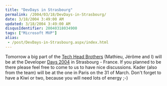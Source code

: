 ```yaml
---
title: "DevDays in Strasbourg"
permalink: /2004/03/18/DevDays-in-Strasbourg/
date: 3/18/2004 3:49:00 AM
updated: 3/18/2004 3:49:00 AM
disqusIdentifier: 20040318034900
tags: ["Microsoft MVP"]
alias:
 - /post/DevDays-in-Strasbourg.aspx/index.html
---
```

Tomorrow a big part of the [Tech Head Brothers](http://www.techheadbrothers.com/) (Mathieu, Jérôme and I) will be at the Developer [Days 2004](http://www.microsoft.com/france/msdn/devdays2004/default.mspx) in Strasbourg - France. If you planned to be there please feel free to come to us to have nice discussions. Kader (also from the team) will be at the one in Paris on the 31 of March. Don't forget to have a Kiwi or two, because you will need lots of energy ;-)
